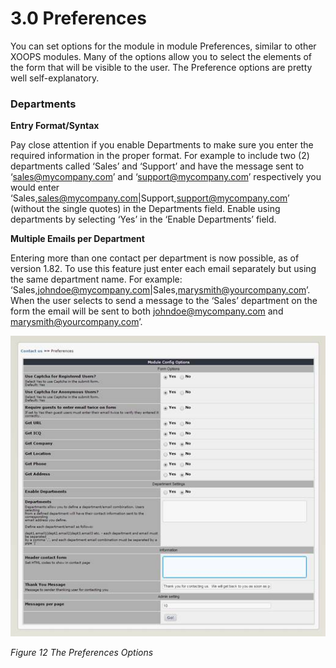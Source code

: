 # 3.0 Preferences

You can set options for the module in module Preferences, similar to other XOOPS modules. Many of the options allow you to select the elements of the form that will be visible to the user. The Preference options are pretty well self-explanatory.
### Departments


**Entry Format/Syntax**

Pay close attention if you enable Departments to make sure you enter the required information in the proper format.  For example to include two (2) departments called ‘Sales’ and ‘Support’ and have the message sent to ‘sales@mycompany.com’ and ‘support@mycompany.com’ respectively you would enter ‘Sales,sales@mycompany.com|Support,support@mycompany.com’ (without the single quotes) in the Departments field. Enable using departments by selecting ‘Yes’ in the ‘Enable Departments’ field.

**Multiple Emails per Department**

Entering more than one contact per department is now possible, as of version 1.82. To use this feature just enter each email separately but using the same department name.  For example: ‘Sales,johndoe@mycompany.com|Sales,marysmith@yourcompany.com’.  When the user selects to send a message to the ‘Sales’ department on the form the email will be sent to both johndoe@mycompany.com and marysmith@yourcompany.com’.


![image020.jpg](../assets/image020.jpg)

*Figure 12 The Preferences Options*